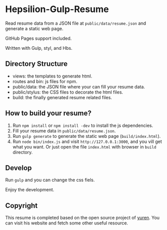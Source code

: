 # Hepsilion-Gulp-Resume

Read resume data from a JSON file at `public/data/resume.json` and generate a static web page. 

GitHub Pages support included.

Written with Gulp, styl, and Hbs.

## Directory Structure

- views: the templates to generate html.
- routes and bin: js files for npm.
- public/data: the JSON file where your can fill your resume data.
- public/stylus: the CSS files to decorate the html files.
- build: the finally generated resume related files.

## How to build your resume?

1. Run `npm install` or `npm install -dev` to install the js dependencies.
2. Fill your resume data in `public/data/resume.json`.
3. Run `gulp generate` to generate the static web page (`build/index.html`).
4. Run `node bin/index.js` and visit `http://127.0.0.1:3000`, and you vill get what you want. Or just open the file `index.html` with browser in `build` directory.

## Develop

Run `gulp` and you can change the css fiels.

Enjoy the development.

## Copyright

This resume is completed based on the open source project of <a href="http://yuren.space/blog/" title="Title">yuren</a>.
You can visit his website and fetch some other useful resource.


